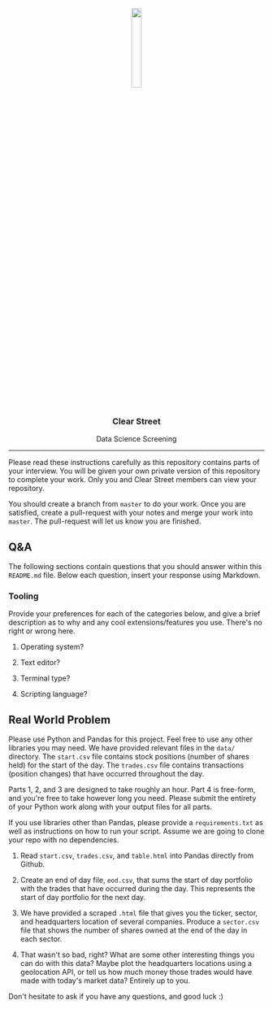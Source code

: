  <div class="center">
<p align="center"><img src="https://user-images.githubusercontent.com/523933/49741959-91a1da00-fc65-11e8-911f-521331f87174.png" align="center" width="20%" height="20%"></p>
  <h3 align="center">Clear Street</h3>
  <p align="center">
  Data Science Screening
</p>
</div>

---

Please read these instructions carefully as this repository contains parts of your interview. You will be given your own private version of this repository to complete your work. Only you and Clear Street members can view your repository.

You should create a branch from `master` to do your work. Once you are satisfied, create a pull-request with your notes and merge your work into `master`. The pull-request will let us know you are finished.

## Q&A

The following sections contain questions that you should answer within this `README.md` file. Below each question, insert your response using Markdown.

### Tooling

Provide your preferences for each of the categories below, and give a brief description as to why and any cool extensions/features you use. There's no right or wrong here.

1. Operating system?

2. Text editor?

3. Terminal type?

4. Scripting language?


## Real World Problem

Please use Python and Pandas for this project. Feel free to use any other libraries you may need. We have provided relevant files in the `data/` directory. The `start.csv` file contains stock positions (number of shares held) for the start of the day. The `trades.csv` file contains transactions (position changes) that have occurred throughout the day.

Parts 1, 2, and 3 are designed to take roughly an hour. Part 4 is free-form, and you're free to take however long you need. Please submit the entirety of your Python work along with your output files for all parts.

If you use libraries other than Pandas, please provide a `requirements.txt` as well as instructions on how to run your script. Assume we are going to clone your repo with no dependencies.

1. Read `start.csv`, `trades.csv`, and `table.html` into Pandas directly from Github.

2. Create an end of day file, `eod.csv`, that sums the start of day portfolio with the trades that have occurred during the day. This represents the start of day portfolio for the next day.

3. We have provided a scraped `.html` file that gives you the ticker, sector, and headquarters location of several companies. Produce a `sector.csv` file that shows the number of shares owned at the end of the day in each sector.

4. That wasn't so bad, right? What are some other interesting things you can do with this data? Maybe plot the headquarters locations using a geolocation API, or tell us how much money those trades would have made with today's market data? Entirely up to you.

Don't hesitate to ask if you have any questions, and good luck :)
